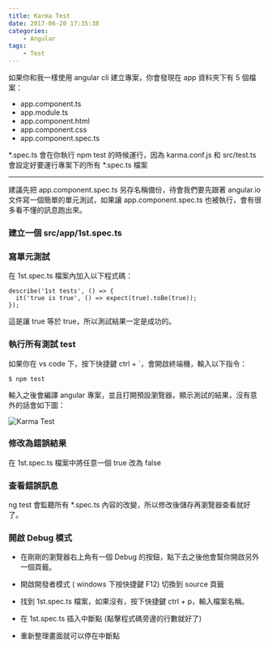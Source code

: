 ```yaml
---
title: Karma Test
date: 2017-06-20 17:35:38
categories: 
    - Angular
tags:
    - Test
---
```


如果你和我一樣使用 angular cli 建立專案，你會發現在 app 資料夾下有 5 個檔案：
- app.component.ts
- app.module.ts
- app.component.html
- app.component.css
- app.component.spec.ts

\*.spec.ts 會在你執行 npm test 的時候運行，因為 karma.conf.js 和 src/test.ts 會設定好要運行專案下的所有 *.spec.ts 檔案

<!--more-->

---

建議先把 app.component.spec.ts 另存名稱備份，待會我們要先跟著 angular.io 文件寫一個簡單的單元測試，如果讓 app.component.spec.ts 也被執行，會有很多看不懂的訊息跑出來。

### 建立一個 src/app/1st.spec.ts

### 寫單元測試

在 1st.spec.ts 檔案內加入以下程式碼：

```
describe('1st tests', () => {
  it('true is true', () => expect(true).toBe(true));
});
```

這是讓 true 等於 true，所以測試結果一定是成功的。

### 執行所有測試 test

如果你在 vs code 下，按下快捷鍵 ctrl + `，會開啟終端機，輸入以下指令：

```
$ npm test
```

輸入之後會編譯 angular 專案，並且打開預設瀏覽器，顯示測試的結果，沒有意外的話會如下圖：

![Karma Test](/blog/images/karma_test1.png)

### 修改為錯誤結果

在 1st.spec.ts 檔案中將任意一個 true 改為 false

### 查看錯誤訊息

ng test 會監聽所有 *.spec.ts 內容的改變，所以修改後儲存再瀏覽器查看就好了。

### 開啟 Debug 模式

- 在剛剛的瀏覽器右上角有一個 Debug 的按鈕，點下去之後他會幫你開啟另外一個頁籤。

- 開啟開發者模式 ( windows 下按快捷鍵 F12) 切換到 source 頁籤

- 找到 1st.spec.ts 檔案，如果沒有，按下快捷鍵 ctrl + p，輸入檔案名稱。

- 在 1st.spec.ts 插入中斷點 (點擊程式碼旁邊的行數就好了)

- 重新整理畫面就可以停在中斷點